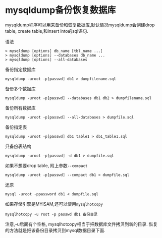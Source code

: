 mysqldump备份恢复数据库
=======================
mysqldump程序可以用来备份和恢复数据库,默认情况mysqldump会创建drop table, create table,和insert into的sql语句.  

语法  

    > mysqldump [options] db_name [tbl_name ...]
    > mysqldump [options] --databases db_name ...
    > mysqldump [options] --all-databases

备份指定数据库  

    mysqldump -uroot -p[passwd] db1 > dumpfilename.sql

备份多个数据库   

    mysqldump -uroot -p[passwd] --databases db1 db2 > dumpfilename.sql
备份所有数据库  

    mysqldump -uroot -p[passwd] --all-databases > dumpfile.sql

备份指定表  

    mysqldump -uroot -p[passwd] db1 table1 > db1_table1.sql

只备份表结构  
    
    mysqldump -uroot -p[passwd] -d db1 > dumpfile.sql

如果不想要drop table, 附上参数`--compact`  

    mysqldump -uroot -p[passwd] --compact db1 > dumpfile.sql

还原  
    
    mysql -uroot -ppassword db1 < dumpfile.sql


如果存储引擎是MYISAM,还可以使用`mysqlhotcopy`  

    mysqlhotcopy -u root -p passwd db1 备份目录

注意,-u后面有个空格, mysqlhotcopy相当于把数据库文件拷贝到新的目录. 恢复的方法就是把该备份目录拷贝到mysql数据目录下面. 
